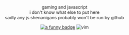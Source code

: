<p align="center">gaming and javascript
<br>
i don't know what else to put here<br>sadly any js shenanigans probably won't be run by github</p>

<p align="center"><a href="https://github.com/abhisheknaiidu/awesome-github-profile-readme"><img src="https://img.shields.io/badge/a%20funny-badge-blue" alt="a funny badge"></a>
<img src="https://www.vim.org/images/vi_improved.gif" alt="vim" title="vim"></p>
